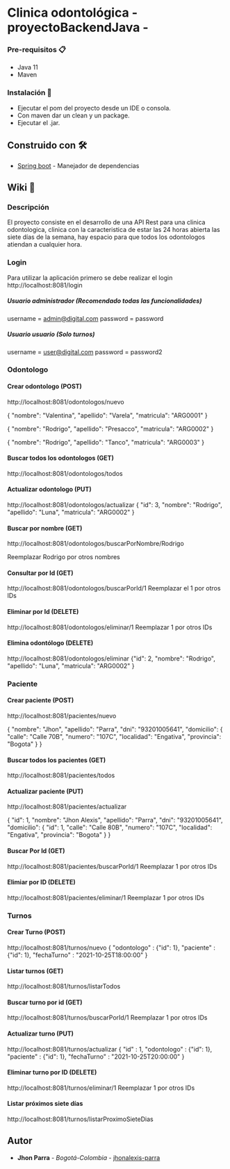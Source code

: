 # Clinica odontológica - proyectoBackendJava - 

### Pre-requisitos 📋

- Java 11
- Maven

### Instalación 🔧

- Ejecutar el pom del proyecto desde un IDE o consola.
- Con maven dar un clean y un package.
- Ejecutar el .jar.

## Construido con 🛠️

* [Spring boot](https://spring.io/) - Manejador de dependencias

## Wiki 📖

### Descripción
El proyecto consiste en el desarrollo de una API Rest para una clinica odontologica, clinica con la caracteristica de estar las 24 horas abierta las siete días de la semana, hay espacio para que todos los odontologos atiendan a cualquier hora.

### Login
Para utilizar la aplicación primero se debe realizar el login
http://localhost:8081/login
##### Usuario administrador (Recomendado todas las funcionalidades)
username = admin@digital.com
password = password 

##### Usuario usuario (Solo turnos)
username = user@digital.com
password = password2

### Odontologo

#### Crear odontologo  (POST)
http://localhost:8081/odontologos/nuevo

{
    "nombre": "Valentina",
    "apellido": "Varela",
    "matricula": "ARG0001"
}

{
    "nombre": "Rodrigo",
    "apellido": "Presacco",
    "matricula": "ARG0002"
}

{
    "nombre": "Rodrigo",
    "apellido": "Tanco",
    "matricula": "ARG0003"
}

#### Buscar todos los odontologos (GET)
http://localhost:8081/odontologos/todos

#### Actualizar odontologo (PUT)
http://localhost:8081/odontologos/actualizar
{
    "id": 3,
    "nombre": "Rodrigo",
    "apellido": "Luna",
    "matricula": "ARG0002"
}

#### Buscar por nombre (GET)
http://localhost:8081/odontologos/buscarPorNombre/Rodrigo

Reemplazar Rodrigo por otros nombres

#### Consultar por Id (GET)
http://localhost:8081/odontologos/buscarPorId/1
Reemplazar el 1 por otros IDs

#### Eliminar por Id (DELETE)
http://localhost:8081/odontologos/eliminar/1
Reemplazar 1 por otros IDs

#### Elimina odontólogo (DELETE)
http://localhost:8081/odontologos/eliminar
{"id": 2,
        "nombre": "Rodrigo",
        "apellido": "Luna",
        "matricula": "ARG0002"
}

### Paciente

#### Crear paciente  (POST)
http://localhost:8081/pacientes/nuevo

{
"nombre": "Jhon",
 "apellido": "Parra",
 "dni": "93201005641",
    "domicilio": {
        "calle": "Calle 70B",
       "numero": "107C",
        "localidad": "Engativa",
        "provincia": "Bogota"
    }
}

#### Buscar todos los pacientes (GET)
http://localhost:8081/pacientes/todos

#### Actualizar paciente (PUT)
http://localhost:8081/pacientes/actualizar

{
  "id": 1,
  "nombre": "Jhon Alexis",
  "apellido": "Parra",
  "dni": "93201005641",
  "domicilio": {
      "id": 1,
      "calle": "Calle 80B",
      "numero": "107C",
    "localidad": "Engativa",
       "provincia": "Bogota"
   }
}

#### Buscar Por Id (GET)
http://localhost:8081/pacientes/buscarPorId/1
Reemplazar 1 por otros IDs

#### Elimiar por ID (DELETE)
http://localhost:8081/pacientes/eliminar/1
Reemplazar 1 por otros IDs

### Turnos

#### Crear Turno  (POST)
http://localhost:8081/turnos/nuevo
{
    "odontologo" : {"id": 1},
    "paciente" : {"id": 1},
    "fechaTurno" : "2021-10-25T18:00:00"
}

#### Listar turnos (GET)
http://localhost:8081/turnos/listarTodos

#### Buscar turno por id (GET)
http://localhost:8081/turnos/buscarPorId/1
Reemplazar 1 por otros IDs

#### Actualizar turno (PUT)
http://localhost:8081/turnos/actualizar
{
    "id" : 1,
    "odontologo" : {"id": 1},
    "paciente" : {"id": 1},
    "fechaTurno" : "2021-10-25T20:00:00"
}

#### Eliminar turno por ID (DELETE)
http://localhost:8081/turnos/eliminar/1
Reemplazar 1 por otros IDs

#### Listar próximos siete días
http://localhost:8081/turnos/listarProximoSieteDias


## Autor

* **Jhon Parra** - *Bogotá-Colombia* - [jhonalexis-parra](https://github.com/jhonalexis-parra)

